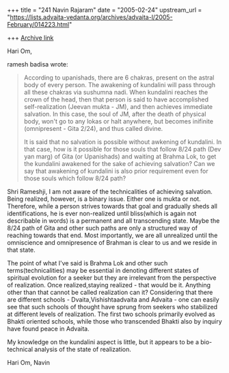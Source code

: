 +++
title = "241 Navin Rajaram"
date = "2005-02-24"
upstream_url = "https://lists.advaita-vedanta.org/archives/advaita-l/2005-February/014223.html"

+++
[Archive link](https://lists.advaita-vedanta.org/archives/advaita-l/2005-February/014223.html)

Hari Om,


ramesh badisa wrote:

>According to upanishads, there are 6 chakras, present on the astral body of every person. The awakening of kundalini will pass through all these chakras via sushumna nadi. When kundalini reaches the crown of the head, then that person is said to have accomplished self-realization (Jeevan mukta - JM), and then achieves immediate salvation. In this case, the soul of JM, after the death of physical body, won't go to any lokas or halt anywhere, but becomes inifinite (omnipresent - Gita 2/24), and thus called divine. 
> 
>It is said that no salvation is possible without awkening of kundalini. In that case, how is it possible for those souls that follow 8/24 path (Dev yan marg) of Gita (or Upanishads) and waiting at Brahma Lok, to get the kundalini awakened for the sake of achieving salvation? Can we say that awakening of kundalini is also prior requirement even for those souls which follow 8/24 path? 
> 
>  
>

Shri Rameshji, I am not aware of the technicalities of achieving 
salvation. Being realized, however, is a binary issue. Either one is 
mukta or not. Therefore, while a person strives towards that goal and 
gradually sheds all identifications, he is ever non-realized until 
bliss(which is again not describable in words) is a permanent and all 
transcending state. Maybe the 8/24  path of Gita and other such paths 
are only a structured way of reaching towards that end. Most 
importantly, we are all unrealized until the omniscience and 
omnipresence of Brahman is clear to us and we reside in that state.

The point of what I've said is Brahma Lok and other such 
terms(technicalities) may be essential in denoting different states of 
spiritual evolution for a seeker but they are irrelevant from the 
perspective of realization. Once realized,staying realized - that would 
be it. Anything other than that cannot be called realization can it?
Considering that there are different schools - Dvaita,Vishishtaadvaita 
and Advaita - one can easily see that such schools of thought have 
sprung from seekers who stabilized at different levels of realization. 
The first two schools primarily evolved as Bhakti oriented schools, 
while those who transcended Bhakti also by inquiry have found peace in 
Advaita.

My knowledge on the kundalini aspect is little, but it appears to be a 
bio-technical analysis of the state of realization.

Hari Om,
Navin




